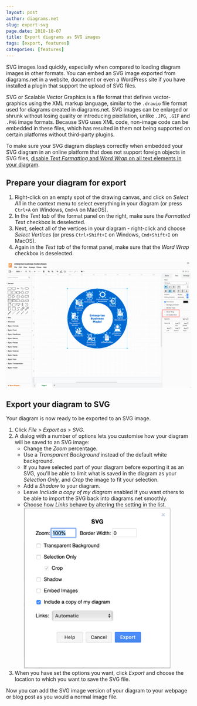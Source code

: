 ```yaml
---
layout: post
author: diagrams.net
slug: export-svg
page.date: 2018-10-07
title: Export diagrams as SVG images
tags: [export, features]
categories: [features]
---
```


SVG images load quickly, especially when compared to loading diagram images in other formats. You can embed an SVG image exported from diagrams.net in a website, document or even a WordPress site if you have installed a plugin that support the upload of SVG files.

SVG or Scalable Vector Graphics is a file format that defines vector-graphics using the XML markup language, similar to the ``.drawio`` file format used for diagrams created in diagrams.net. SVG images can be enlarged or shrunk without losing quality or introducing pixellation, unlike ``.JPG``, ``.GIF`` and ``.PNG`` image formats. Because SVG uses XML code, non-image code can be embedded in these files, which has resulted in them not being supported on certain platforms without third-party plugins.

To make sure your SVG diagram displays correctly when embedded your SVG diagram in an online platform that does not support foreign objects in SVG files, [disable _Text Formatting_ and _Word Wrap_ on all text elements in your diagram](/blog/diagrams-in-wordpress.html).

## Prepare your diagram for export

1. Right-click on an empty spot of the drawing canvas, and click on _Select All_ in the context menu to select everything in your diagram (or press ``Ctrl+A`` on Windows, ``Cmd+A`` on MacOS).
2. In the _Text tab_ of the format panel on the right, make sure the _Formatted Text_ checkbox is deselected.
3. Next, select all of the vertices in your diagram - right-click and choose _Select Vertices_ (or press ``Ctrl+Shift+I`` on Windows, ``Cmd+Shift+I`` on MacOS).
4. Again in the _Text tab_ of the format panel, make sure that the _Word Wrap_ checkbox is deselected.

<img src="/assets/img/blog/export-svg-text-tab-format-panel.png" style="max-width:100%;height:auto;" alt="Prepare your diagram for exporting to SVG in diagrams.net by disabling word wrap and text formatting">

## Export your diagram to SVG

Your diagram is now ready to be exported to an SVG image.

1. Click _File > Export as > SVG_.
2. A dialog with a number of options lets you customise how your diagram will be saved to an SVG image:
   - Change the _Zoom_ percentage.
   - Use a _Transparent Background_ instead of the default white background.
   - If you have selected part of your diagram before exporting it as an SVG, you'll be able to limit what is saved in the diagram as your _Selection Only_, and _Crop_ the image to fit your selection.
   - Add a _Shadow_ to your diagram.
   - Leave _Include a copy of my diagram_ enabled if you want others to be able to import the SVG back into diagrams.net smoothly.  
   - Choose how _Links_ behave by altering the setting in the list.
   <br /><img src="/assets/img/blog/export-svg-options.png" style="width=100%;max-width:400px;height:auto;" alt="diagrams.net options when exporting a diagram as an SVG image">
3. When you have set the options you want, click _Export_ and choose the location to which you want to save the SVG file.

Now you can add the SVG image version of your diagram to your webpage or blog post as you would a normal image file.
